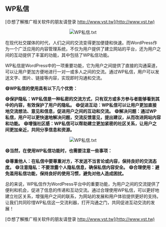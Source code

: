 ## **WP私信**

[😍想了解推广相关软件的朋友请登录 http://www.vst.tw](http://www.vst.tw)

 <center><img src="https://vst.tw/MP4/tuiguang/png/1.png" alt="WP私信.txt"></center>

在现代社交媒体的时代，人们之间的交流变得更加便捷和快速。而WordPress作为一个广泛应用的内容管理系统，不仅为用户提供了建立网站的平台，还为用户之间的互动提供了丰富的功能，其中包括了WP私信功能。

WP私信是WordPress中的一项重要功能，它为用户之间提供了直接的沟通渠道，可以让用户更加方便地进行一对一或多人之间的交流。通过WP私信，用户可以发送文字、图片、链接等内容，实现即时沟通和交流。

**😄WP私信的使用具有以下几个优势：**

**😄保护隐私：WP私信是一种私密的交流方式，只有双方或多方参与者能够看到其中的内容，有效保护了用户的隐私。**
**😄促进互动：WP私信可以让用户更加直接地交流想法、意见和信息，促进用户之间的互动和交流。**
**😄解决问题：通过WP私信，用户可以更快速地解决问题，交流反馈意见，提出建议，从而改进网站内容和功能。**
**😄增强社区感：WP私信可以帮助建立更加紧密的社区关系，让用户之间更加亲近，共同分享信息和资源。**

 <center><img src="https://vst.tw/MP4/tuiguang/png/7.png" alt="WP私信.txt"></center>

**😄当然，在使用WP私信功能时，也需要注意一些事项：**

**😄尊重他人：在私信中要尊重对方，不发送不当言论或内容，保持良好的交流态度。**
**😄注意隐私：不要泄露个人隐私信息，确保私信内容安全。**
**😄合理使用：避免滥用私信功能，保持良好的使用习惯，避免对他人造成困扰。**

总的来说，WP私信作为WordPress平台中的重要功能，为用户之间的交流提供了便利和机会，促进了信息的传递和互动交流。通过合理使用WP私信，可以更好地建立社区关系，增强用户之间的联系，为网站的发展和用户体验提供更好的支持。让我们共同珍惜WP私信这一交流利器，打开沟通之门，共同促进互动交流的发展！

[😍想了解推广相关软件的朋友请登录 http://www.vst.tw](http://www.vst.tw)



